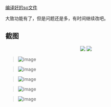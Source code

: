 

[编译好的so文件](https://github.com/Marlborn/ijkplayer-demo)



大致功能有了，但是问题还是多，有时间继续改吧。

## 截图

<center>
    <img src="https://github.com/Marlborn/video_player/blob/master/screenshort/1.png"/>
    <img src="https://github.com/Marlborn/video_player/blob/master/screenshort/2.png"/>
</center>

>![image](https://github.com/Marlborn/video_player/blob/master/screenshort/1.png)

>![image](https://github.com/Marlborn/video_player/blob/master/screenshort/2.png)

>![image](https://github.com/Marlborn/video_player/blob/master/screenshort/3.png)

>![image](https://github.com/Marlborn/video_player/blob/master/screenshort/4.png)

>![image](https://github.com/Marlborn/video_player/blob/master/screenshort/5.png)

